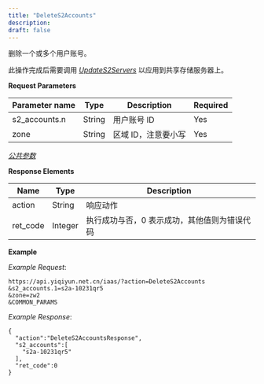 ```yaml
---
title: "DeleteS2Accounts"
description: 
draft: false
---
```




删除一个或多个用户账号。

此操作完成后需要调用 [_UpdateS2Servers_](../update_s2_servers/) 以应用到共享存储服务器上。

**Request Parameters**

| Parameter name | Type | Description | Required |
| --- | --- | --- | --- |
| s2_accounts.n | String | 用户账号 ID | Yes |
| zone | String | 区域 ID，注意要小写 | Yes |

[_公共参数_](../../../parameters/)

**Response Elements**

| Name | Type | Description |
| --- | --- | --- |
| action | String | 响应动作 |
| ret_code | Integer | 执行成功与否，0 表示成功，其他值则为错误代码 |

**Example**

_Example Request_:

```
https://api.yiqiyun.net.cn/iaas/?action=DeleteS2Accounts
&s2_accounts.1=s2a-10231qr5
&zone=zw2
&COMMON_PARAMS
```

_Example Response_:

```
{
  "action":"DeleteS2AccountsResponse",
  "s2_accounts":[
    "s2a-10231qr5"
  ],
  "ret_code":0
}
```

